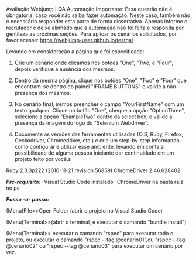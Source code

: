 Avaliação Webjump | QA
Automação
Importante: Essa questão não é obrigatória, caso você não saiba fazer automação. Neste caso, também não é necessário responder esta parte de forma dissertativa.
Apenas informe o recrutador e deixe alinhado que a automação não foi feita e responda por gentileza as próximas seções.
Para aplicar os cenários solicitados, por favor acesse:
https://webjump-user.github.io/testqa/

Levando em consideração a página que foi especificada:

1) Crie um cenário onde clicamos nos botões "One", "Two, e "Four", depois verifique a ausência dos mesmos.
2) Dentro da mesma página, clique nos botões "One", "Two" e "Four" que encontram-se dentro do painel "IFRAME BUTTONS" e valide a não-presença dos mesmos.

3) No cenário final, iremos preencher o campo "YourFirstName" com um texto qualquer. Clique no botão "One", cheque a opção "OptionThree", selecione a opção "ExampleTwo" dentro da select box, e valide a presença da imagem do logo do "Selenium Webdriver".

4) Documente as versões das ferramentas utilizadas (O.S, Ruby, Firefox, Geckodriver, Chromedriver, etc.) e crie um step-by-step informando como configurar e utilizar esse ambiente, levando em conta a possibilidade de alguma pessoa iniciante dar continuidade em um projeto feito por você.s


Ruby 2.3.3p222 (2016-11-21 revision 56859) 
ChromeDriver 2.46.628402

**_Pré-requisito:_**
-Visual Studio Code instalado
-ChromeDriver na pasta raiz no pc

**_Passo -a- passo:_**

(Menu)File>>Open Folder (abrir o projeto no Visual Studio Code)

(Menu)Terminal>>(abrir o terminal, e executar o camando "bundle install")

(Menu)Terminal>> executar o camando "rspec" para executar todo o projeto, ou executar o camando "rspec --tag @cenario01",ou "rspec --tag @cenario02" ou "rspec --tag @cenario03" para executar um cenário por vez. 
